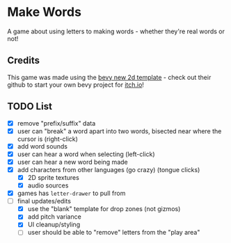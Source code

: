 # Make Words

A game about using letters to making words - whether they're real words or not!

## Credits

This game was made using the [bevy new 2d template](https://github.com/TheBevyFlock/bevy_new_2d) - check out their github to start your own bevy project for [itch.io](https://itch.io)!

## TODO List

- [x] remove "prefix/suffix" data
- [x] user can "break" a word apart into two words, bisected near where the cursor is (right-click)
- [x] add word sounds
- [x] user can hear a word when selecting (left-click)
- [x] user can hear a new word being made
- [x] add characters from other languages (go crazy) (tongue clicks)
  - [x] 2D sprite textures
  - [x] audio sources
- [x] games has `letter-drawer` to pull from
- [ ] final updates/edits
  - [x] use the "blank" template for drop zones (not gizmos)
  - [x] add pitch variance
  - [x] UI cleanup/styling
  - [ ] user should be able to "remove" letters from the "play area"